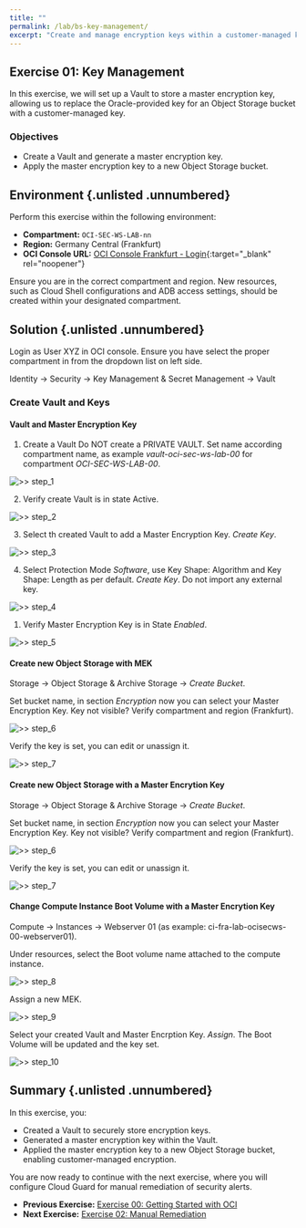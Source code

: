 ```yaml
---
title: ""
permalink: /lab/bs-key-management/
excerpt: "Create and manage encryption keys within a customer-managed key vault."
---
```

<!-- markdownlint-disable MD013 -->
<!-- markdownlint-disable MD024 -->
<!-- markdownlint-disable MD029 -->
<!-- markdownlint-disable MD033 -->

## Exercise 01: Key Management

In this exercise, we will set up a Vault to store a master encryption key,
allowing us to replace the Oracle-provided key for an Object Storage bucket
with a customer-managed key.

### Objectives

- Create a Vault and generate a master encryption key.
- Apply the master encryption key to a new Object Storage bucket.

## Environment {.unlisted .unnumbered}

Perform this exercise within the following environment:

- **Compartment:** `OCI-SEC-WS-LAB-nn`
- **Region:** Germany Central (Frankfurt)
- **OCI Console URL:** [OCI Console Frankfurt - Login](https://console.eu-frankfurt-1.oraclecloud.com){:target="_blank" rel="noopener"}

Ensure you are in the correct compartment and region. New resources, such as
Cloud Shell configurations and ADB access settings, should be created within
your designated compartment.

## Solution {.unlisted .unnumbered}

Login as User XYZ in OCI console. Ensure you have select the proper compartment
in from the dropdown list on left side.

Identity -> Security -> Key Management & Secret Management -> Vault

### Create Vault and Keys

#### Vault and Master Encryption Key

1. Create a Vault
Do NOT create a PRIVATE VAULT. Set name according compartment name, as example
*vault-oci-sec-ws-lab-00* for compartment *OCI-SEC-WS-LAB-00*.

![>> step_1](../../images/screenshot-vault_create_1.jpg)

2. Verify  create Vault is in state Active.

![>> step_2](../../images/screenshot-vault_create_2.jpg)

3. Select th created Vault to add a Master Encryption Key. *Create Key*.

![>> step_3](../../images/screenshot-vault_create_3.jpg)

4. Select Protection Mode *Software*, use Key Shape: Algorithm and Key Shape:
   Length as per default. *Create Key*. Do not import any external key.

![>> step_4](../../images/screenshot-vault_create_4.jpg)

1. Verify Master Encryption Key is in State *Enabled*.

![>> step_5](../../images/screenshot-vault_create_5.jpg)

#### Create new Object Storage with MEK

Storage -> Object Storage & Archive Storage -> *Create Bucket*.

Set bucket name, in section *Encryption* now you can select your Master
Encryption Key. Key not visible? Verify compartment and region (Frankfurt).

![>> step_6](../../images/screenshot-vault_create_6.jpg)

Verify the key is set, you can edit or unassign it.

![>> step_7](../../images/screenshot-vault_create_7.jpg)

#### Create new Object Storage with a Master Encrytion Key

Storage -> Object Storage & Archive Storage -> *Create Bucket*.

Set bucket name, in section *Encryption* now you can select your Master
Encryption Key. Key not visible? Verify compartment and region (Frankfurt).

![>> step_6](../../images/screenshot-vault_create_6.jpg)

Verify the key is set, you can edit or unassign it.

![>> step_7](../../images/screenshot-vault_create_7.jpg)

#### Change Compute Instance Boot Volume with a Master Encrytion Key

Compute -> Instances -> Webserver 01 (as example: ci-fra-lab-ocisecws-00-webserver01).

Under resources, select the Boot volume name attached to the compute instance.

![>> step_8](../../images/screenshot-vault_create_8.jpg)

Assign a new MEK.

![>> step_9](../../images/screenshot-vault_create_9.jpg)

Select your created Vault and Master Encrption Key. *Assign*. The Boot Volume
will be updated and the key set.

![>> step_10](../../images/screenshot-vault_create_10.jpg)

## Summary {.unlisted .unnumbered}

In this exercise, you:

- Created a Vault to securely store encryption keys.
- Generated a master encryption key within the Vault.
- Applied the master encryption key to a new Object Storage bucket, enabling
  customer-managed encryption.

You are now ready to continue with the next exercise, where you will configure
Cloud Guard for manual remediation of security alerts.

<!-- For Pandoc -->
- **Previous Exercise:** [Exercise 00: Getting Started with OCI](#exercise-00-getting-started-with-oci)
- **Next Exercise:** [Exercise 02: Manual Remediation](#exercise-02-manual-remediation)

<!-- For Jekyll -->
<!-- 
- **Previous Exercise:** [Exercise 00: Getting Started with OCI](../ex00/1x00-Exercise.md)
- **Next Exercise:** [Exercise 02: Manual Remediation](../ex02/2x02-Exercise.md)
-->
